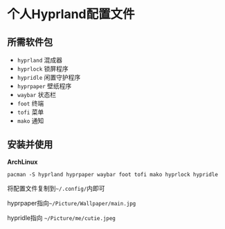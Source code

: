 # 个人Hyprland配置文件
## 所需软件包
- `hyprland` 混成器 
- `hyprlock` 锁屏程序
- `hypridle` 闲置守护程序
- `hyprpaper` 壁纸程序
- `waybar` 状态栏
- `foot` 终端
- `tofi` 菜单
- `mako` 通知
## 安装并使用
**ArchLinux**
```
pacman -S hyprland hyprpaper waybar foot tofi mako hyprlock hypridle
```
将配置文件复制到`~/.config/`内即可

hyprpaper指向`~/Picture/Wallpaper/main.jpg`

hypridle指向 `~/Picture/me/cutie.jpeg`
